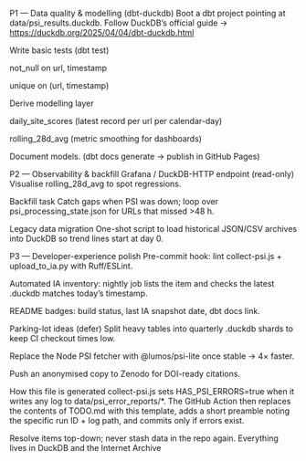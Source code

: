 P1 — Data quality & modelling (dbt-duckdb)
Boot a dbt project pointing at data/psi_results.duckdb.
Follow DuckDB’s official guide → https://duckdb.org/2025/04/04/dbt-duckdb.html

Write basic tests (dbt test)

not_null on url, timestamp

unique on (url, timestamp)

Derive modelling layer

daily_site_scores (latest record per url per calendar-day)

rolling_28d_avg (metric smoothing for dashboards)

Document models. (dbt docs generate → publish in GitHub Pages)

P2 — Observability & backfill
Grafana / DuckDB-HTTP endpoint (read-only)
Visualise rolling_28d_avg to spot regressions.

Backfill task
Catch gaps when PSI was down; loop over psi_processing_state.json for URLs that missed >48 h.

Legacy data migration
One-shot script to load historical JSON/CSV archives into DuckDB so trend lines start at day 0.

P3 — Developer-experience polish
Pre-commit hook: lint collect-psi.js + upload_to_ia.py with Ruff/ESLint.

Automated IA inventory: nightly job lists the item and checks the latest .duckdb matches today’s timestamp.

README badges: build status, last IA snapshot date, dbt docs link.

Parking-lot ideas (defer)
Split heavy tables into quarterly .duckdb shards to keep CI checkout times low.

Replace the Node PSI fetcher with @lumos/psi-lite once stable → 4× faster.

Push an anonymised copy to Zenodo for DOI-ready citations.

How this file is generated
col­lect-psi.js sets HAS_PSI_ERRORS=true when it writes any log to data/psi_error_reports/*.
The GitHub Action then replaces the contents of TODO.md with this template,
adds a short preamble noting the specific run ID + log path, and commits only if errors exist.

Resolve items top-down; never stash data in the repo again. Everything lives in DuckDB and the Internet Archive
